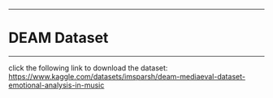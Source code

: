 ___
# DEAM Dataset
___
click the following link to download the dataset:
<br>
https://www.kaggle.com/datasets/imsparsh/deam-mediaeval-dataset-emotional-analysis-in-music
